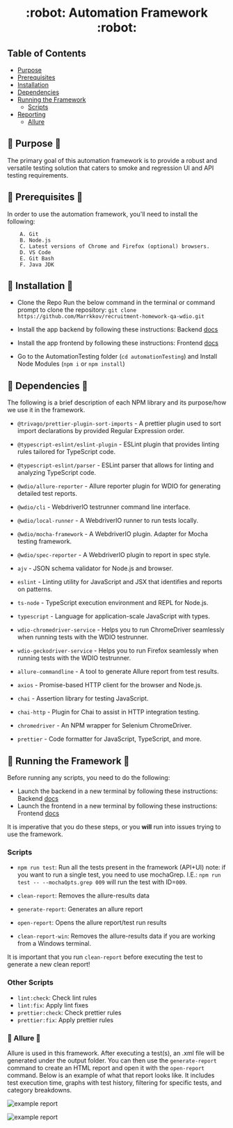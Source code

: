 <h1 align="center">:robot: Automation Framework :robot:</h1>

## **Table of Contents**

- [Purpose](#notebook-purpose-notebook)
- [Prerequisites](#loudspeaker-prerequisites-loudspeaker)
- [Installation](#electric_plug-installation-electric_plug)
- [Dependencies](#toolbox-dependencies-toolbox)
- [Running the Framework](#runner-running-the-framework-runner)
  - [Scripts](#scripts)
- [Reporting](#reporting)
    - [Allure](#allure)

## :notebook: Purpose :notebook:

The primary goal of this automation framework is to provide a robust and versatile testing solution that caters to smoke and regression UI and API testing requirements.

## :loudspeaker: Prerequisites :loudspeaker:

In order to use the automation framework, you'll need to install the following:

        A. Git
        B. Node.js
        C. Latest versions of Chrome and Firefox (optional) browsers.
        D. VS Code
        E. Git Bash
        F. Java JDK

## :electric_plug: Installation :electric_plug:

- Clone the Repo
  Run the below command in the terminal or command prompt to clone the repository:
    `git clone https://github.com/Marrkkov/recruitment-homework-qa-wdio.git`

- Install the app backend by following these instructions: Backend [docs](./../backend/README.md)

- Install the app frontend by following these instructions: Frontend [docs](./../web/README.md)

- Go to the AutomationTesting folder (`cd automationTesting`) and Install Node Modules (`npm i` or `npm install`)

## :toolbox: Dependencies :toolbox:

The following is a brief description of each NPM library and its purpose/how we use it in the framework.

- `@trivago/prettier-plugin-sort-imports` - A prettier plugin used to sort import declarations by provided Regular Expression order.

- `@typescript-eslint/eslint-plugin` - ESLint plugin that provides linting rules tailored for TypeScript code.

- `@typescript-eslint/parser` - ESLint parser that allows for linting and analyzing TypeScript code.

- `@wdio/allure-reporter` - Allure reporter plugin for WDIO for generating detailed test reports.

- `@wdio/cli` - WebdriverIO testrunner command line interface.

- `@wdio/local-runner` - A WebdriverIO runner to run tests locally.

- `@wdio/mocha-framework` - A WebdriverIO plugin. Adapter for Mocha testing framework.

- `@wdio/spec-reporter` - A WebdriverIO plugin to report in spec style.

- `ajv` - JSON schema validator for Node.js and browser.

- `eslint` - Linting utility for JavaScript and JSX that identifies and reports on patterns.

- `ts-node` - TypeScript execution environment and REPL for Node.js.

- `typescript` - Language for application-scale JavaScript with types.

- `wdio-chromedriver-service` - Helps you to run ChromeDriver seamlessly when running tests with the WDIO testrunner.

- `wdio-geckodriver-service` - Helps you to run Firefox seamlessly when running tests with the WDIO testrunner.

- `allure-commandline` - A tool to generate Allure report from test results.

- `axios` - Promise-based HTTP client for the browser and Node.js.

- `chai` - Assertion library for testing JavaScript.

- `chai-http` - Plugin for Chai to assist in HTTP integration testing.

- `chromedriver` - An NPM wrapper for Selenium ChromeDriver.

- `prettier` - Code formatter for JavaScript, TypeScript, and more.

## :runner: Running the Framework :runner:

Before running any scripts, you need to do the following:
- Launch the backend in a new terminal by following these instructions: Backend [docs](./../backend/README.md)
- Launch the frontend in a new terminal by following these instructions: Frontend [docs](./../web/README.md)

It is imperative that you do these steps, or you **will** run into issues trying to use the framework.

### Scripts

- `npm run test`: Run all the tests present in the framework (API+UI)
    note: if you want to run a single test, you need to use mochaGrep.
    I.E.: `npm run test -- --mochaOpts.grep 009` will run the test with ID=`009`.

- `clean-report`: Removes the allure-results data
- `generate-report`: Generates an allure report
- `open-report`: Opens the allure report/test run results
- `clean-report-win`: Removes the allure-results data if you are working from a Windows terminal.

It is important that you run `clean-report` before executing the test to generate a new clean report!

### Other Scripts

- `lint:check`: Check lint rules
- `lint:fix`: Apply lint fixes
- `prettier:check`: Check prettier rules
- `prettier:fix`: Apply prettier rules

### 🔔 Allure 🔔

Allure is used in this framework. After executing a test(s), an .xml file will be generated under the output folder. You can then use the `generate-report` command to create an HTML report and open it with the `open-report` command. Below is an example of what that report looks like. It includes test execution time, graphs with test history, filtering for specific tests, and category breakdowns.

![example report](https://i.imgur.com/IQRVkQc.png)

![example report](https://i.imgur.com/uCNN5GQ.png)
